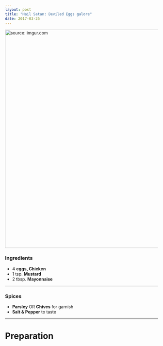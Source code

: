 ```yaml
---
layout: post
title: "Hail Satan: Deviled Eggs galore"
date: 2017-03-25
---
```

<img src="http://i.imgur.com/572CCd1.jpg" title="source: imgur.com" style="width:720px"/>

### Ingredients
* 4 **eggs, Chicken**
* 1 tsp. **Mustard**
* 2 tbsp. **Mayonnaise**
---
### Spices
* **Parsley** OR **Chives** for garnish
* **Salt & Pepper** to taste
---
# Preparation
